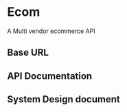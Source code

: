 # Ecom
A Multi vendor ecommerce API

## Base URL

## API Documentation

## System Design document


